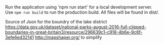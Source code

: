 Run the application using 'npm run start' for a local development server.
Use ```npm run build``` to run the production build. All files will be found in dist/.



Source of Json for the boundry of the lake district
https://data.gov.uk/dataset/national-parks-august-2016-full-clipped-boundaries-in-great-britain3/resource/296639c1-c918-4b6e-9c6f-3efe6ed32141
http://mapshaper.org/ to simplify